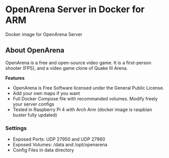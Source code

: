 # OpenArena Server in Docker for ARM
Docker image for OpenArena Server

## About OpenArena
OpenArena is a free and open-source video game. It is a first-person shooter (FPS), and a video game clone of Quake III Arena. 

**Features**
  - OpenArena is Free Software licensed under the General Public License.
  - Add your own maps if you want
  - Full Docker Compose file with recommanded volumes. Modify freely your server configs
  - Tested in Raspberry Pi 4 with Arch Arm (docker image is raspbian buster fully updated)

### Settings
- Exposed Ports: UDP 27950 and UDP 27960
- Exposed Volumes: /data and /opt/openarena
- Config Files in data directory
